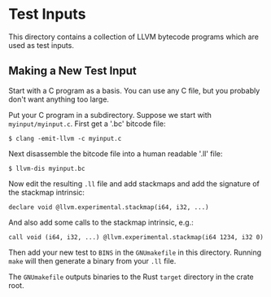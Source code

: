 # Test Inputs

This directory contains a collection of LLVM bytecode programs which are used
as test inputs.

## Making a New Test Input

Start with a C program as a basis. You can use any C file, but you probably
don't want anything too large.

Put your C program in a subdirectory. Suppose we start with
`myinput/myinput.c`. First get a '.bc' bitcode file:

```
$ clang -emit-llvm -c myinput.c
```

Next disassemble the bitcode file into a human readable '.ll' file:

```
$ llvm-dis myinput.bc
```

Now edit the resulting `.ll` file and add stackmaps and add the signature of
the stackmap intrinsic:

```
declare void @llvm.experimental.stackmap(i64, i32, ...)
```

And also add some calls to the stackmap intrinsic, e.g.:

```
call void (i64, i32, ...) @llvm.experimental.stackmap(i64 1234, i32 0)
```

Then add your new test to `BINS` in the `GNUmakefile` in this directory. Running
`make` will then generate a binary from your `.ll` file.

The `GNUmakefile` outputs binaries to the Rust `target` directory in the crate
root.
